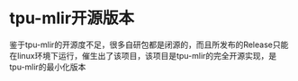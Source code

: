 # tpu-mlir开源版本
鉴于tpu-mlir的开源度不足，很多自研包都是闭源的，而且所发布的Release只能在linux环境下运行，催生出了该项目，该项目是tpu-mlir的完全开源实现，是
tpu-mlir的最小化版本